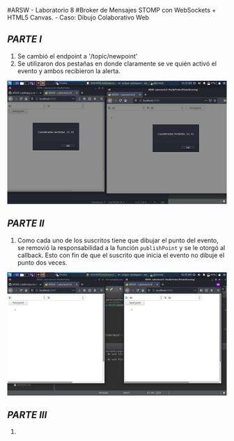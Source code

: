 #ARSW - Laboratorio 8
#Broker de Mensajes STOMP con WebSockets + HTML5 Canvas. - Caso: Dibujo Colaborativo Web

## *PARTE I*

1. Se cambió el endpoint a '/topic/newpoint'
2. Se utilizaron dos pestañas en donde claramente se ve quién activó el evento y ambos recibieron la alerta.

![Prueba de alert() en las pestañas](./img/lab/1.png)

## *PARTE II*

1. Como cada uno de los suscritos tiene que dibujar el punto del evento, se removió la responsabilidad a la función `publishPoint` y se le otorgó al callback. Esto con fin de que el suscrito que inicia el evento no dibuje el punto dos veces.

![](./img/lab/2.png)

## *PARTE III*

1. 
